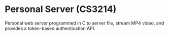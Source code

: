 # Personal Server (CS3214)
Personal web server programmed in C to server file, stream MP4 video, and provides a token-based authentication API.
